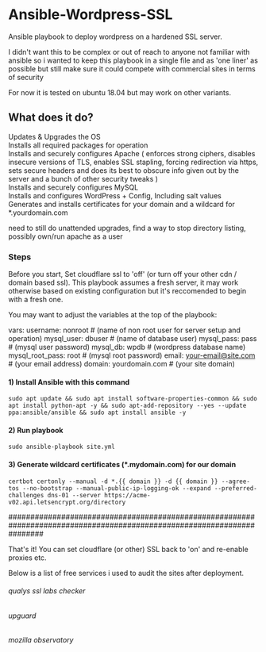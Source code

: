 # Ansible-Wordpress-SSL
Ansible playbook to deploy wordpress on a hardened SSL server.

I didn't want this to be complex or out of reach to anyone not familiar with ansible so i wanted to keep this playbook in a single file and as 'one liner' as possible but still make sure it could compete with commercial sites in terms of security

For now it is tested on ubuntu 18.04 but may work on other variants.

## What does it do?
Updates & Upgrades the OS  
Installs all required packages for operation  
Installs and securely configures Apache ( enforces strong ciphers, disables insecure versions of TLS, enables SSL stapling, forcing redirection via https, sets secure headers and does its best to obscure info given out by the server and a bunch of other security tweaks )  
Installs and securely configures MySQL  
Installs and configures WordPress + Config, Including salt values  
Generates and installs certificates for your domain and a wildcard for *.yourdomain.com

need to still do unattended upgrades, find a way to stop directory listing, possibly own/run apache as a user 
### Steps

Before you start, Set cloudflare ssl to 'off' (or turn off your other cdn / domain based ssl). This playbook assumes a fresh server, it may work otherwise based on existing configuration but it's reccomended to begin with a fresh one.

You may want to adjust the variables at the top of the playbook:

  vars:
    username: nonroot # (name of non root user for server setup and operation)
    mysql_user: dbuser # (name of database user)
    mysql_pass: pass # (mysql user password)
    mysql_db: wpdb # (wordpress database name)
    mysql_root_pass: root # (mysql root password)
    email: your-email@site.com # (your email address)
    domain: yourdomain.com # (your site domain)

#### 1) Install Ansible with this command
`sudo apt update && sudo apt install software-properties-common && sudo apt install python-apt -y && sudo apt-add-repository --yes --update ppa:ansible/ansible && sudo apt install ansible -y`

#### 2) Run playbook
`sudo ansible-playbook site.yml`

#### 3) Generate wildcard certificates (*.mydomain.com) for our domain 
`certbot certonly --manual -d *.{{ domain }} -d {{ domain }} --agree-tos --no-bootstrap --manual-public-ip-logging-ok --expand --preferred-challenges dns-01 --server https://acme-v02.api.letsencrypt.org/directory`

########################################################################################################################

That's it! You can set cloudflare (or other) SSL back to 'on' and re-enable proxies etc.

Below is a list of free services i used to audit the sites after deployment.

###### qualys ssl labs checker
###### upguard
###### mozilla observatory
